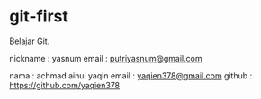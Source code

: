 # git-first
Belajar Git.

>
nickname : yasnum 
email : putriyasnum@gmail.com

> 
nama : achmad ainul yaqin
email : yaqien378@gmail.com
github : https://github.com/yaqien378